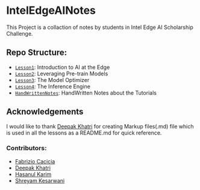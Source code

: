 # IntelEdgeAINotes #
This Project is a collaction of notes by students in Intel Edge AI Scholarship Challenge.

## Repo Structure: ##
+ [`Lesson1`](/Notes/Lesson1): Introduction to AI at the Edge
+ [`Lesson2`](/Notes/Lesson2): Leveraging Pre-train Models
+ [`Lesson3`](/Notes/Lesson3): The Model Optimizer
+ [`Lesson4`](/Notes/Lesson3): The Inference Engine
+ [`HandWrittenNotes`](/Notes/General): HandWritten Notes about the Tutorials

## Acknowledgements ##
I would like to thank [Deepak Khatri](https://github.com/deepaklorkhatri007) for creating Markup files(.md) file which is used in all the lessons as a README.md for quick reference.

### Contributors: ###
+ [Fabrizio Cacicia](https://github.com/fabriziocacicia)
+ [Deepak Khatri](https://github.com/deepaklorkhatri007)
+ [Hasanul Karim](https://github.com/hasanulkarim)
+ [Shreyam Kesarwani](https://github.com/k12shreyam)

